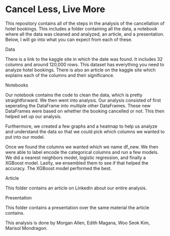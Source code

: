# Cancel Less, Live More

This repository contains all of the steps in the analysis of the cancellation of hotel bookings.
This includes a folder containing all the data, a notebook where all the data was cleaned and analyzed, an article, and a presentation. Below, I will go into what you can expect from each of these.

Data

There is a link to the kaggle site in which the date was found. It includes 32 columns and around 120,000 rows. This dataset has everything you need to analyze hotel bookings. There is also an article on the kaggle site which explains each of the columns and their significance.

Notebooks

Our notebook contains the code to clean the data, which is pretty straightforward. We then went into analysis. Our analysis consisted of first seperating the DataFrame into multiple other DataFrames. These new DataFrames were based on whether the booking cancelled or not. This then helped set up our analysis.

Furthermore, we created a few graphs and a heatmap to help us analyze and understand the data so that we could pick which columns we wanted to put into our model.

Once we found the columns we wanted which we name df_new. We then were able to label encode the categorical columns and run a few models. We did a nearest neighbors model, logistic regression, and finally a XGBoost model. Laslty, we ensembled them to see if that helped the accuracy. The XGBoost model performed the best.

Article

This folder contains an article on Linkedin about our entire analysis.

Presentation

This folder contains a presentation over the same material the article contains. 

This analysis is done by Morgan Allen, Edith Magana, Woo Seok Kim, Marisol Mondragon.
